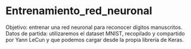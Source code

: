 # Entrenamiento_red_neuronal
Objetivo: entrenar una red neuronal para reconocer dígitos manuscritos.  Datos de partida: utilizaremos el dataset MNIST, recopilado y compartido por Yann LeCun y que podemos cargar desde la propia librería de Keras.
